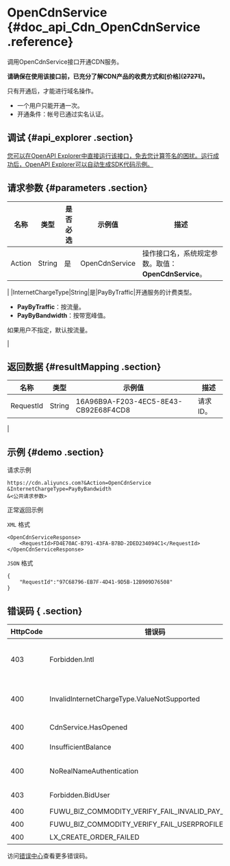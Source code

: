 # OpenCdnService {#doc_api_Cdn_OpenCdnService .reference}

调用OpenCdnService接口开通CDN服务。

 **请确保在使用该接口前，已充分了解CDN产品的收费方式和\[价格\]\(~~27271~~\)。** 

只有开通后，才能进行域名操作。

-   一个用户只能开通一次。
-   开通条件：帐号已通过实名认证。

## 调试 {#api_explorer .section}

[您可以在OpenAPI Explorer中直接运行该接口，免去您计算签名的困扰。运行成功后，OpenAPI Explorer可以自动生成SDK代码示例。](https://api.aliyun.com/#product=Cdn&api=OpenCdnService&type=RPC&version=2014-11-11)

## 请求参数 {#parameters .section}

|名称|类型|是否必选|示例值|描述|
|--|--|----|---|--|
|Action|String|是|OpenCdnService|操作接口名，系统规定参数。取值：**OpenCdnService**。

 |
|InternetChargeType|String|是|PayByTraffic|开通服务的计费类型。

 -   **PayByTraffic**：按流量。
-   **PayByBandwidth**：按带宽峰值。

 如果用户不指定，默认按流量。

 |

## 返回数据 {#resultMapping .section}

|名称|类型|示例值|描述|
|--|--|---|--|
|RequestId|String|16A96B9A-F203-4EC5-8E43-CB92E68F4CD8|请求ID。

 |

## 示例 {#demo .section}

请求示例

``` {#request_demo}
https://cdn.aliyuncs.com?&Action=OpenCdnService
&InternetChargeType=PayByBandwidth
&<公共请求参数>
```

正常返回示例

`XML` 格式

``` {#xml_return_success_demo}
<OpenCdnServiceResponse>
    <RequestId>FD4E70AC-B791-43FA-B7BD-2DED234094C1</RequestId>
</OpenCdnServiceResponse>
```

`JSON` 格式

``` {#json_return_success_demo}
{
	"RequestId":"97C68796-EB7F-4D41-9D5B-12B909D76508"
}
```

## 错误码 { .section}

|HttpCode|错误码|错误信息|描述|
|--------|---|----|--|
|403|Forbidden.Intl|User not authorized to open Intl service.|国际站CDN产品当前定向开放中，如有需求请提交\[工单处理\]\(https://workorder.console.aliyun.com/\#/ticket/scene?productId=92\)。|
|400|InvalidInternetChargeType.ValueNotSupported|The specified value of parameter "InternetChargeType" is not valid.|参数“InternetChargeType”的值无效。|
|400|CdnService.HasOpened|Your cdn service has opened.|CDN服务已开通，请勿重复开通。|
|400|InsufficientBalance|Your account does not have enough balance.|账户余额不足，请先充值再操作。|
|400|NoRealNameAuthentication|Real name authentication is needed.|您的账户未开通实名认证。|
|403|Forbidden.BidUser|Bid user is limited to open service.|您无权限使用该项服务。|
|400|FUWU\_BIZ\_COMMODITY\_VERIFY\_FAIL\_INVALID\_PAY\_METHOD|INVALID\_PAY\_METHOD|付款方式无效。|
|400|FUWU\_BIZ\_COMMODITY\_VERIFY\_FAIL\_USERPROFILECOMPLETE|MISSING\_USERPROFILE|缺少用户配置文件。|
|400|LX\_CREATE\_ORDER\_FAILED|Create order failed|订单创建失败。|

访问[错误中心](https://error-center.aliyun.com/status/product/Cdn)查看更多错误码。

